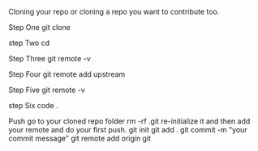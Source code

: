 Cloning  your repo or cloning a repo you want to contribute too.

Step One 
git clone <HTTPS OF THE CODE >

step Two 
cd <REPO NAME>

Step Three 
git remote -v 

Step Four 
git remote add upstream <HTTPS OF THE CODE >

Step Five 
git remote -v

step Six 
code .


Push 
go to your cloned repo folder 
rm -rf .git
re-initialize it and then add your remote and do your first push.
git init
git add .
git commit -m "your commit message"
git remote add origin 
git
